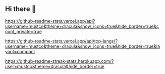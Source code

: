 ## Hi there 👋

https://github-readme-stats.vercel.app/api?username=mustco&theme=dracula&show_icons=true&hide_border=true&count_private=true

https://github-readme-stats.vercel.app/api/top-langs/?username=mustco&theme=dracula&show_icons=true&hide_border=true&layout=compact

https://github-readme-streak-stats.herokuapp.com/?user=mustco&theme=dracula&hide_border=true
